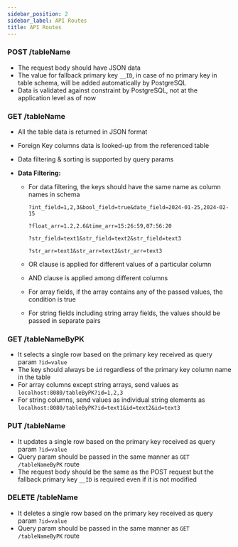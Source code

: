 ```yaml
---
sidebar_position: 2
sidebar_label: API Routes
title: API Routes
---
```


### POST /tableName

- The request body should have JSON data
- The value for fallback primary key `__ID`, in case of no primary key in table schema, will be added automatically by PostgreSQL
- Data is validated against constraint by PostgreSQL, not at the application level as of now

### GET /tableName

- All the table data is returned in JSON format
- Foreign Key columns data is looked-up from the referenced table
- Data filtering & sorting is supported by query params

- **Data Filtering:**

  - For data filtering, the keys should have the same name as column names in schema

    ```
    ?int_field=1,2,3&bool_field=true&date_field=2024-01-25,2024-02-15

    ?float_arr=1.2,2.6&time_arr=15:26:59,07:56:20

    ?str_field=text1&str_field=text2&str_field=text3

    ?str_arr=text1&str_arr=text2&str_arr=text3
    ```

  - OR clause is applied for different values of a particular column
  - AND clause is applied among different columns
  - For array fields, if the array contains any of the passed values, the condition is true
  - For string fields including string array fields, the values should be passed in separate pairs

### GET /tableNameByPK

- It selects a single row based on the primary key received as query param `?id=value`
- The key should always be `id` regardless of the primary key column name in the table
- For array columns except string arrays, send values as `localhost:8080/tableByPK?id=1,2,3`
- For string columns, send values as individual string elements as `localhost:8080/tableByPK?id=text1&id=text2&id=text3`

### PUT /tableName

- It updates a single row based on the primary key received as query param `?id=value`
- Query param should be passed in the same manner as `GET /tableNameByPK` route
- The request body should be the same as the POST request but the fallback primary key `__ID` is required even if it is not modified

### DELETE /tableName

- It deletes a single row based on the primary key received as query param `?id=value`
- Query param should be passed in the same manner as `GET /tableNameByPK` route
